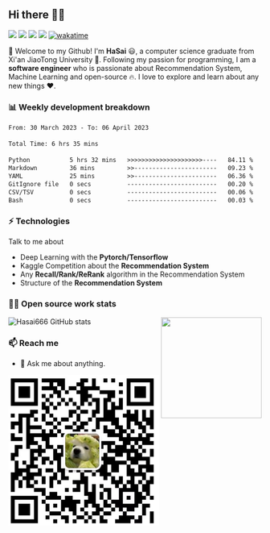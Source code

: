 ## Hi there 👋🤓

 <p>
  <img src="http://views.whatilearened.today/views/github/HaSai666/views.svg"/>
  <a href="https://github.com/HaSai666/"><img src="https://img.shields.io/github/followers/HaSai666?color=%234CC61E&label=GitHub%20Followers%20%3A"/></a>
  <a href="https://github.com/HaSai666/"><img src="https://badges.frapsoft.com/os/v2/open-source.svg?v=103"/></a>
  <a href="306178200@qq.com"><img src="https://img.shields.io/badge/Ask%20me-anything-1abc9c.svg"/></a>
<a href="https://wakatime.com/badge/user/4f5f529d-94ee-4a12-94de-38e886b0219b/project/d096186b-ccff-4f48-8634-0933368ab051"><img src="https://wakatime.com/badge/user/4f5f529d-94ee-4a12-94de-38e886b0219b/project/d096186b-ccff-4f48-8634-0933368ab051.svg" alt="wakatime"></a>
 </p>

🎉 Welcome to my Github! I'm **HaSai** 😃, a computer science graduate from Xi'an JiaoTong University 🏫.
Following my passion for programming, I am a **software engineer** who is passionate about Recommendation System, Machine Learning and open-source 🔥. 
I love to explore and learn about any new things ❤️.

### 📊 Weekly development breakdown  
<!--START_SECTION:waka-->

```text
From: 30 March 2023 - To: 06 April 2023

Total Time: 6 hrs 35 mins

Python           5 hrs 32 mins   >>>>>>>>>>>>>>>>>>>>>----   84.11 %
Markdown         36 mins         >>-----------------------   09.23 %
YAML             25 mins         >>-----------------------   06.36 %
GitIgnore file   0 secs          -------------------------   00.20 %
CSV/TSV          0 secs          -------------------------   00.06 %
Bash             0 secs          -------------------------   00.03 %
```

<!--END_SECTION:waka-->
 
### ⚡ Technologies
Talk to me about
- Deep Learning with the **Pytorch/Tensorflow**
- Kaggle Competition about the **Recommendation System**
- Any **Recall/Rank/ReRank** algorithm in the Recommendation System
- Structure of the **Recommendation System**

### 👨‍💻 Open source work stats
![Hasai666 GitHub stats](https://github-readme-stats.vercel.app/api?username=HaSai666&show_icons=true&theme=tokyonight)
<img align='right' src='https://octodex.github.com/images/hula_loop_octodex03.gif' width = "200" height = "200">
### 📫 Reach me 
- 💬 Ask me about anything.

<img src="Wechat.jpeg" width = "300" height = "300"  />